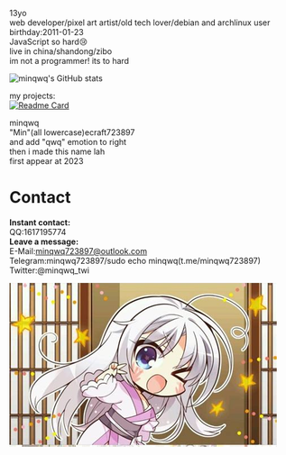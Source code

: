 13yo  
web developer/pixel art artist/old tech lover/debian and archlinux user  
birthday:2011-01-23  
JavaScript so hard😢  
live in china/shandong/zibo  
im not a programmer! its to hard  
  
![minqwq's GitHub stats](https://github-readme-stats.vercel.app/api?username=minqwq&show_icons=true&theme=holi)  
  
my projects:  
[![Readme Card](https://github-readme-stats.vercel.app/api/pin/?username=minqwq&repo=pixelart-logo&theme=holi)](https://github.com/minqwq/pixelart-logo)
  
minqwq  
"Min"(all lowercase)ecraft723897  
and add "qwq" emotion to right  
then i made this name lah  
first appear at 2023  
  
# Contact
**Instant contact:**  
QQ:1617195774  
**Leave a message:**  
E-Mail:minqwq723897@outlook.com  
Telegram:minqwq723897/sudo echo minqwq(t.me/minqwq723897)  
Twitter:@minqwq_twi  
  
![Clallo](/ciallo.jpeg)
